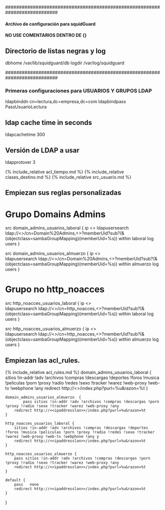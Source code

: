########################################################################### 
#### Archivo de configuración para squidGuard #### 
#### NO USE COMENTARIOS DENTRO DE {}
## Directorio de listas negras y log 
dbhome /var/lib/squidguard/db 
logdir /var/log/squidguard 

########################################################################### 
### Primeras configuraciones para USUARIOS Y GRUPOS LDAP 
ldapbinddn cn=lectura,dc=empresa,dc=com 
ldapbindpass PassUsuarioLectura
## ldap cache time in seconds 
ldapcachetime  300 
## Versión de LDAP a usar 
ldapprotover 3 

{% include_relative acl_tiempo.md %}
{% include_relative clases_destino.md %}
{% include_relative src_usuario.md %}
## Empiezan sus reglas personalizadas 

# Grupo Domains Admins 
src domain_admins_usuarios_laboral { 
    ip  <<redlan>> 
    ldapusersearch ldap://<<serverldap>>/cn=Domain%20Admins,<<basegrupos>>?memberUid?sub?(&(objectclass=sambaGroupMapping)(memberUid=%s)) 
    within  laboral 
    log users 
} 

src domain_admins_usuarios_almuerzo { 
    ip  <<redlan>>  
    ldapusersearch ldap://<<serverldap>>/cn=Domain%20Admins,<<basegrupos>>?memberUid?sub?(&(objectclass=sambaGroupMapping)(memberUid=%s)) 
    within  almuerzo 
    log users 
} 

# Grupo no http_noacces 
src http_noacces_usuarios_laboral { 
    ip  <<redlan>>  
    ldapusersearch ldap://<<serverldap>>/cn=http_noacces,<<basegrupos>>?memberUid?sub?(&(objectclass=sambaGroupMapping)(memberUid=%s)) 
    within  laboral 
    log users 
} 

src http_noacces_usuarios_almuerzo { 
    ip  <<redlan>>  
    ldapusersearch ldap://<<serverldap>>/cn=http_noacces,<<basegrupos>>?memberUid?sub?(&(objectclass=sambaGroupMapping)(memberUid=%s)) 
    within  almuerzo 
    log users 
} 

## Empiezan las acl_rules. 
{% include_relative acl_rules.md %}
domain_admins_usuarios_laboral  { 
         sitios !in-addr !adv !archivos !compras !descargas !deportes !foros !musica !peliculas !porn !proxy !radio !redes !sexo !tracker !warez !web-proxy !web-tv !webphone !any
        redirect http://<<ipaddresslan>>/index.php?purl=%u&razon=%t 
    } 
     
    domain_admins_usuarios_almuerzo  { 
            pass sitios !in-addr !adv !archivos !compras !descargas !porn !proxy !radio !sexo !tracker !warez !web-proxy !any  
        redirect http://<<ipaddresslan>>/index.php?purl=%u&razon=%t 
    } 
     
    http_noacces_usuarios_laboral { 
        sitios !in-addr !adv !archivos !compras !descargas !deportes !foros !musica !peliculas !porn !proxy !radio !redes !sexo !tracker !warez !web-proxy !web-tv !webphone !any y 
        redirect http://<<ipaddresslan>>/index.php?purl=%u&razon=%t 
    } 

    http_noacces_usuarios_almuerzo { 
        pass sitios !in-addr !adv !archivos !compras !descargas !porn !proxy !radio !sexo !tracker !warez !web-proxy !any 
        redirect http://<<ipaddresslan>>/index.php?purl=%u&razon=%t 
    } 
 
    default { 
        pass   none 
        redirect http://<<ipaddresslan>>/index.php?purl=%u&razon=%t 
    } 
}
